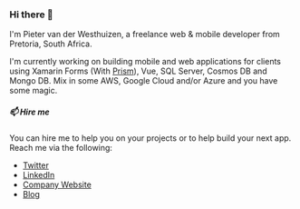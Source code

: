 ### Hi there 👋

I'm Pieter van der Westhuizen, a freelance web & mobile developer from Pretoria, South Africa.

I'm currently working on building mobile and web applications for clients using Xamarin Forms (With [Prism](https://github.com/PrismLibrary)), Vue, SQL Server, Cosmos DB and Mongo DB. Mix in some AWS, Google Cloud and/or Azure and you have some magic.

##### 📫 Hire me 
You can hire me to help you on your projects or to help build your next app.
Reach me via the following:

 * [Twitter](https://twitter.com/pietervander)
 * [LinkedIn](https://www.linkedin.com/in/pietervanderwesthuizen)
 * [Company Website](https://coalition.software)
 * [Blog](https://mythicalmanmoth.com)
 




<!--
**Pietervdw/Pietervdw** is a ✨ _special_ ✨ repository because its `README.md` (this file) appears on your GitHub profile.


 ![Pieter's GitHub stats](https://github-readme-stats.vercel.app/api?username=pietervdw&count_private=true)
 
 ![Top Langs](https://github-readme-stats.vercel.app/api/top-langs/?username=pietervdw&langs_count=4)

Here are some ideas to get you started:

- 🔭 I’m currently working on ...
- 🌱 I’m currently learning ...
- 👯 I’m looking to collaborate on ...
- 🤔 I’m looking for help with ...
- 💬 Ask me about ...
- 📫 How to reach me: ...
- 😄 Pronouns: ...
- ⚡ Fun fact: ...
-->
